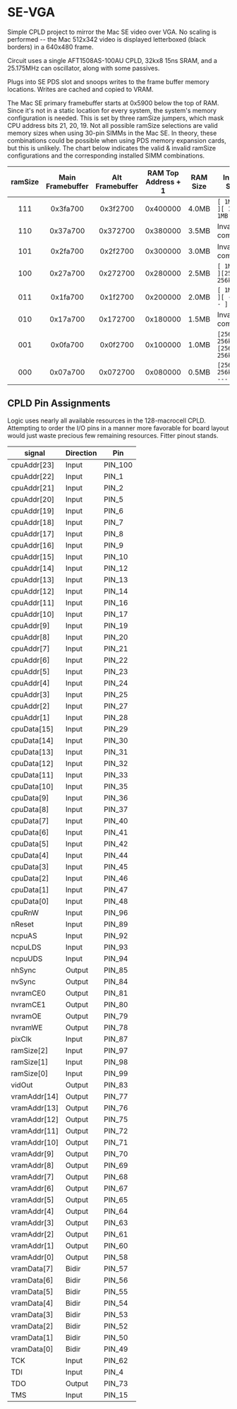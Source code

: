 # SE-VGA
Simple CPLD project to mirror the Mac SE video over VGA. No scaling is performed -- the Mac 512x342 video is displayed letterboxed (black borders) in a 640x480 frame.

Circuit uses a single AFT1508AS-100AU CPLD, 32kx8 15ns SRAM, and a 25.175MHz can oscillator, along with some passives.

Plugs into SE PDS slot and snoops writes to the frame buffer memory locations. Writes are cached and copied to VRAM.

The Mac SE primary framebuffer starts at 0x5900 below the top of RAM. Since it's not in a static location for every system, the system's memory configuration is needed. This is set by three ramSize jumpers, which mask CPU address bits 21, 20, 19. Not all possible ramSize selections are valid memory sizes when using 30-pin SIMMs in the Mac SE. In theory, these combinations could be possible when using PDS memory expansion cards, but this is unlikely. The chart below indicates the valid & invalid ramSize configurations and the corresponding installed SIMM combinations.

|ramSize|Main Framebuffer|Alt Framebuffer|RAM Top Address + 1|RAM Size|Installed SIMMs               |
|:-----:|:--------------:|:-------------:|:-----------------:|:------:|------------------------------|
| 111   | 0x3fa700       | 0x3f2700      | 0x400000          | 4.0MB  | `[ 1MB   1MB ][ 1MB   1MB ]` |
| 110   | 0x37a700       | 0x372700      | 0x380000          | 3.5MB  | Invalid combination          |
| 101   | 0x2fa700       | 0x2f2700      | 0x300000          | 3.0MB  | Invalid combination          |
| 100   | 0x27a700       | 0x272700      | 0x280000          | 2.5MB  | `[ 1MB   1MB ][256kB 256kB]` |
| 011   | 0x1fa700       | 0x1f2700      | 0x200000          | 2.0MB  | `[ 1MB   1MB ][ ---   --- ]` |
| 010   | 0x17a700       | 0x172700      | 0x180000          | 1.5MB  | Invalid combination          |
| 001   | 0x0fa700       | 0x0f2700      | 0x100000          | 1.0MB  | `[256kB 256kB][256kB 256kB]` |
| 000   | 0x07a700       | 0x072700      | 0x080000          | 0.5MB  | `[256kB 256kB][ ---   --- ]` |

## CPLD Pin Assignments
Logic uses nearly all available resources in the 128-macrocell CPLD. Attempting to order the I/O pins in a manner more favorable for board layout would just waste precious few remaining resources. Fitter pinout stands.

|signal|Direction|Pin|
|---|---|---|
|cpuAddr[23]|Input|PIN_100|
|cpuAddr[22]|Input|PIN_1|
|cpuAddr[21]|Input|PIN_2|
|cpuAddr[20]|Input|PIN_5|
|cpuAddr[19]|Input|PIN_6|
|cpuAddr[18]|Input|PIN_7|
|cpuAddr[17]|Input|PIN_8|
|cpuAddr[16]|Input|PIN_9|
|cpuAddr[15]|Input|PIN_10|
|cpuAddr[14]|Input|PIN_12|
|cpuAddr[13]|Input|PIN_13|
|cpuAddr[12]|Input|PIN_14|
|cpuAddr[11]|Input|PIN_16|
|cpuAddr[10]|Input|PIN_17|
|cpuAddr[9]|Input|PIN_19|
|cpuAddr[8]|Input|PIN_20|
|cpuAddr[7]|Input|PIN_21|
|cpuAddr[6]|Input|PIN_22|
|cpuAddr[5]|Input|PIN_23|
|cpuAddr[4]|Input|PIN_24|
|cpuAddr[3]|Input|PIN_25|
|cpuAddr[2]|Input|PIN_27|
|cpuAddr[1]|Input|PIN_28|
|cpuData[15]|Input|PIN_29|
|cpuData[14]|Input|PIN_30|
|cpuData[13]|Input|PIN_31|
|cpuData[12]|Input|PIN_32|
|cpuData[11]|Input|PIN_33|
|cpuData[10]|Input|PIN_35|
|cpuData[9]|Input|PIN_36|
|cpuData[8]|Input|PIN_37|
|cpuData[7]|Input|PIN_40|
|cpuData[6]|Input|PIN_41|
|cpuData[5]|Input|PIN_42|
|cpuData[4]|Input|PIN_44|
|cpuData[3]|Input|PIN_45|
|cpuData[2]|Input|PIN_46|
|cpuData[1]|Input|PIN_47|
|cpuData[0]|Input|PIN_48|
|cpuRnW|Input|PIN_96|
|nReset|Input|PIN_89|
|ncpuAS|Input|PIN_92|
|ncpuLDS|Input|PIN_93|
|ncpuUDS|Input|PIN_94|
|nhSync|Output|PIN_85|
|nvSync|Output|PIN_84|
|nvramCE0|Output|PIN_81|
|nvramCE1|Output|PIN_80|
|nvramOE|Output|PIN_79|
|nvramWE|Output|PIN_78|
|pixClk|Input|PIN_87|
|ramSize[2]|Input|PIN_97|
|ramSize[1]|Input|PIN_98|
|ramSize[0]|Input|PIN_99|
|vidOut|Output|PIN_83|
|vramAddr[14]|Output|PIN_77|
|vramAddr[13]|Output|PIN_76|
|vramAddr[12]|Output|PIN_75|
|vramAddr[11]|Output|PIN_72|
|vramAddr[10]|Output|PIN_71|
|vramAddr[9]|Output|PIN_70|
|vramAddr[8]|Output|PIN_69|
|vramAddr[7]|Output|PIN_68|
|vramAddr[6]|Output|PIN_67|
|vramAddr[5]|Output|PIN_65|
|vramAddr[4]|Output|PIN_64|
|vramAddr[3]|Output|PIN_63|
|vramAddr[2]|Output|PIN_61|
|vramAddr[1]|Output|PIN_60|
|vramAddr[0]|Output|PIN_58|
|vramData[7]|Bidir|PIN_57|
|vramData[6]|Bidir|PIN_56|
|vramData[5]|Bidir|PIN_55|
|vramData[4]|Bidir|PIN_54|
|vramData[3]|Bidir|PIN_53|
|vramData[2]|Bidir|PIN_52|
|vramData[1]|Bidir|PIN_50|
|vramData[0]|Bidir|PIN_49|
|TCK|Input|PIN_62|
|TDI|Input|PIN_4|
|TDO|Output|PIN_73|
|TMS|Input|PIN_15
